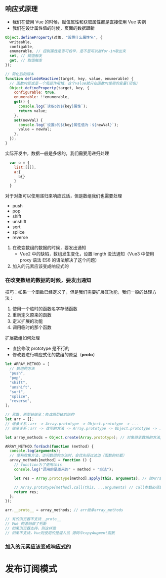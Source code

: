 ## 响应式原理

- 我们在使用 Vue 的时候，赋值属性和获取属性都是直接使用 Vue 实例
- 我们在设计属性值的时候，页面的数据跟新

```js
Object.defineProperty(对象, "设置什么属性名", {
  writeable,
  configable,
  enumerable, // 控制属性是否可枚举，是不是可以被for-in取出来
  set, // 赋值触发
  get, // 取值触发
});
```

```js
// 简化后的版本
function defindeReactive(target, key, value, enumerable) {
  // 函数内部或是一个局部作用域，这个value就只在函数内使用的变量(闭包)
  Object.defineProperty(target, key, {
    configurable: true,
    enumerable: !!enumerable,
    get() {
      console.log(`读取o的${key}属性`);
      return value;
    },
    set(newVal) {
      console.log(`设置o的${key}属性值为：${newVal}`);
      value = newVal;
    },
  });
}
```

实际开发中，数据一般是多级的，我们需要用递归处理

```js
  var o = {
    list:[[]],
    a:{
      b{}
    }
  }
```

对于对象可以使用递归来响应式话，但是数组我们也需要处理

- push
- pop
- shift
- unshift
- sort
- splice
- reverse

1. 在改变数组的数据的时候，要发出通知
   - Vue2 中的缺陷，数组发生变化，设置 length 没法通知（Vue3 中使用 proxy 语法 ES6 的语法解决了这个问题）
2. 加入的元素应该变成响应式的


### 在改变数组的数据的时候，要发出通知
技巧：如果一个函数已经定义了，但是我们需要扩展其功能，我们一般的处理方法：

1. 使用一个临时的函数名字存储函数
2. 重新定义原来的函数
3. 定义扩展的功能
4. 调用临时的那个函数

扩展数组如何处理

- 直接修改 prototype 是不行的
- 修改要进行响应式化的数组的原型（**proto**）

```js
let ARRAY_METHOD = [
  // 数组的方法
  "push",
  "pop",
  "shift",
  "unshift",
  "sort",
  "splice",
  "reverse",
];

// 思路，原型链继承：修改原型链的结构
let arr = [];
// 继承关系：arr -> Array.prototype -> Object.prototype -> ...
// 继承关系：arr -> 改写的方法 -> Array.prototype -> Object.prototype -> ... （优先访问改写的方法）

let array_methods = Object.create(Array.prototype); // 对象继承数组的方法,这里有数组的所有方法

ARRAY_METHOD.forEach(function (method) {
  console.log(arguments);
  // 便利收集方法，访问数组的方法时，会优先经过这边（函数的拦截）
  array_methods[method] = function () {
    // function为了使用this
    console.log("调用的是原来的" + method + "方法");

    let res = Array.prototype[method].apply(this, arguments); // 给Array的方法添加一层拦截，并且附带参数传过去

    // Array.prototype[method].call(this, ...arguments) // call参数必须是真数组，arguments不是真数组
    return res;
  };
});

arr.__proto__ = array_methods; // arr继承array_methods

// 有的浏览器不支持__proto__
// Vue 的源码做了判断
// 如果浏览器支持，则这样做
// 如果不支持，Vue则使用的是混入法 源码中copyAugment函数
```

### 加入的元素应该变成响应式的

# 发布订阅模式
